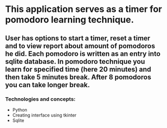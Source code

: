 # This application serves as a timer for pomodoro learning technique.
## User has options to start a timer, reset a timer and to view report about amount of pomodoros he did. Each pomodoro is written as an entry into sqlite database. In pomodoro technique you learn for specified time (here 20 minutes) and then take 5 minutes break. After 8 pomodoros you can take longer break.
### Technologies and concepts:
- Python
- Creating interface using tkinter
- Sqlite
